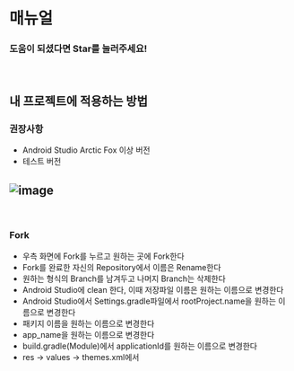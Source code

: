 # 매뉴얼
### 도움이 되셨다면 Star를 눌러주세요!
##### <br>
## 내 프로젝트에 적용하는 방법

### 권장사항
- Android Studio Arctic Fox 이상 버전
- 테스트 버전
## ![image](https://user-images.githubusercontent.com/67040465/146757408-56e4bfb7-bbf2-440e-a746-6bb184a8caed.png)
<br>

### Fork
- 우측 화면에 Fork를 누르고 원하는 곳에 Fork한다
- Fork를 완료한 자신의 Repository에서 이름은 Rename한다
- 원하는 형식의 Branch를 남겨두고 나머지 Branch는 삭제한다
- Android Studio에 clean 한다, 이때 저장파일 이름은 원하는 이름으로 변경한다
- Android Studio에서 Settings.gradle파일에서 rootProject.name을 원하는 이름으로 변경한다
- 패키지 이름을 원하는 이름으로 변경한다
- app_name을 원하는 이름으로 변경한다
- build.gradle(Module)에서 applicationId를 원하는 이름으로 변경한다
- res -> values -> themes.xml에서 <style name="Theme.Quick_Setup" parent="..."> 부분의 name을 원하는 이름으로 변경한다 (이때 우클릭을 눌러 Refactor -> Rename을 이용해 바꿔주세요)
- 파일이나 모듈이 생성되지 않았거나 보이지 않는다면 File -> Invalidate Caches / Restart... 해주세요
<br>

### Clean
- 우측 화면에 Code를 누르고 주소를 복사한다
- 자신이 사용할 Repository를 생성한다
- Android Studio에서 clean 한다, 이때 저장파일 이름은 원하는 이름으로 변경한다
- 원하는 Branch를 선택후 Checkout한다
- Android Studio에서 Settings.gradle파일에서 rootProject.name을 원하는 이름으로 변경한다
- 패키지 이름을 원하는 이름으로 변경한다
- app_name을 원하는 이름으로 변경한다
- build.gradle(Module)에서 applicationId를 원하는 이름으로 변경한다
- res -> values -> themes.xml에서 <style name="Theme.Quick_Setup" parent="..."> 부분의 name을 원하는 이름으로 변경한다 (이때 우클릭을 눌러 Refactor -> Rename을 이용해 바꿔주세요)
- 파일이나 모듈이 생성되지 않았거나 보이지 않는다면 File -> Invalidate Caches / Restart... 해주세요
- Git Remotes에 있는 기존 주소를 삭제하고 자신이 사용할 Repository 주소를 넣는다
- 새로운 Branch를 만드는겸 모든 내용을 Push한다

<br><br>
## 각각의 브랜치 설명
#### 모든 브랜치는 Coroutine 사용을 기준으로 만들어졌습니다
# <br>
### Mvvm branch -> mvvm 디자인 패턴을 적용할수 있는 구조
##### app
![image](https://user-images.githubusercontent.com/67040465/145801681-f17aab06-4619-4163-96de-232cbbd8acaa.png)'
##### 블로그 설명
##### https://asuhdevstory.tistory.com/63
<br>

### Clean_architecture_one branche -> mvvm 디자인 패턴에 clean architecture를 지향한 구조
##### 전체 모듈 구조
##### ![image](https://user-images.githubusercontent.com/67040465/145914910-d1c95b1b-73d1-4499-9f91-964702fc3ca1.png)

##### app
##### ![image](https://user-images.githubusercontent.com/67040465/145915205-8a2ad4d8-7307-443c-8f96-6f6fbb6be75f.png)

##### presentation
##### ![image](https://user-images.githubusercontent.com/67040465/145915279-c748e9b5-86f7-4574-90a3-fa54247446f0.png)

##### domain
##### ![image](https://user-images.githubusercontent.com/67040465/145915345-533f5f02-d9a6-423f-a4e7-9f10fae0e95f.png)

##### data
##### ![image](https://user-images.githubusercontent.com/67040465/145915413-7cd75c0e-fed4-40aa-8897-5410dc4b7c85.png)

##### 블로그 설명
##### https://asuhdevstory.tistory.com/64
<br>

### Clean_architecture branche_two -> 앞에 one에서 presentation 모듈을 삭제하고 app으로 대체한 구조
##### 전체 모듈 구조
##### ![image](https://user-images.githubusercontent.com/67040465/146285064-4cbcf60b-50e8-4685-b992-c34be5d90940.png)

##### app
##### ![image](https://user-images.githubusercontent.com/67040465/146285095-f219cc81-e521-4d21-ad21-58974e9bd7ed.png)

##### domain
##### ![image](https://user-images.githubusercontent.com/67040465/145915345-533f5f02-d9a6-423f-a4e7-9f10fae0e95f.png)

##### data
##### ![image](https://user-images.githubusercontent.com/67040465/145915413-7cd75c0e-fed4-40aa-8897-5410dc4b7c85.png)

##### 블로그 설명
##### https://asuhdevstory.tistory.com/64

